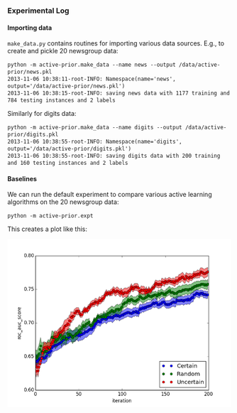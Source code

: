 ### Experimental Log ###

#### Importing data ###

`make_data.py` contains routines for importing various data sources. E.g., to create and pickle 20 newsgroup data:

	python -m active-prior.make_data --name news --output /data/active-prior/news.pkl
	2013-11-06 10:38:11-root-INFO: Namespace(name='news', output='/data/active-prior/news.pkl')
	2013-11-06 10:38:15-root-INFO: saving news data with 1177 training and 784 testing instances and 2 labels

Similarly for digits data:

	python -m active-prior.make_data --name digits --output /data/active-prior/digits.pkl
	2013-11-06 10:38:55-root-INFO: Namespace(name='digits', output='/data/active-prior/digits.pkl')
	2013-11-06 10:38:55-root-INFO: saving digits data with 200 training and 160 testing instances and 2 labels

#### Baselines ####

We can run the default experiment  to compare various active learning algorithms on the 20 newsgroup data:

	python -m active-prior.expt

This creates a plot like this:

![baseline](baseline.png)
